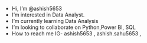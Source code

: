 -  Hi, I’m @ashish5653
-  I’m interested in Data Analyst.
-  I’m currently learning Data Analysis
-  I’m looking to collaborate on Python,Power BI, SQL
-  How to reach me IG- ashish5653 , ashish.sahu5653 ,

<!---
agupta410/agupta410 is a ✨ special ✨ repository because its `README.md` (this file) appears on your GitHub profile.
You can click the Preview link to take a look at your changes.
--->
